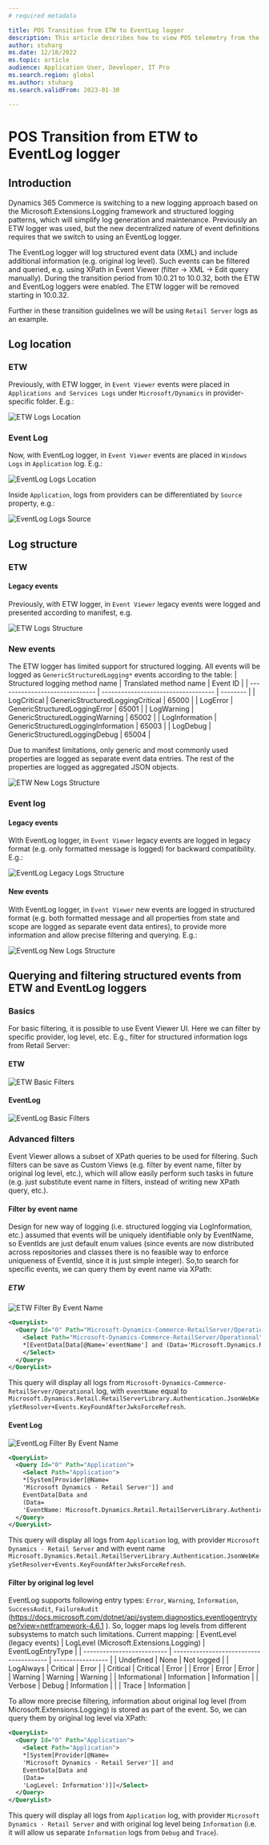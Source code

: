 ```yaml
---
# required metadata

title: POS Transition from ETW to EventLog logger
description: This article describes how to view POS telemetry from the new EventLog logger.
author: stuharg
ms.date: 12/18/2022
ms.topic: article
audience: Application User, Developer, IT Pro
ms.search.region: global
ms.author: stuharg
ms.search.validFrom: 2023-01-30

---
```


# POS Transition from ETW to EventLog logger

## Introduction 

Dynamics 365 Commerce is switching to a new logging approach based on the Microsoft.Extensions.Logging framework and structured logging patterns, which will simplify log generation and maintenance. Previously an ETW logger was used, but the new decentralized nature of event definitions requires that we switch to using an EventLog logger.

The EventLog logger will log structured event data (XML) and include additional information (e.g. original log level). Such events can be filtered and queried, e.g. using XPath in Event Viewer (filter -> XML -> Edit query manually). During the transition period from 10.0.21 to 10.0.32, both the ETW and EventLog loggers were enabled. The ETW logger will be removed starting in 10.0.32.

Further in these transition guidelines we will be using `Retail Server` logs as an example.

## Log location
### ETW
Previously, with ETW logger, in `Event Viewer` events were placed in `Applications and Services Logs` under `Microsoft/Dynamics` in provider-specific folder. E.g.:

![ETW Logs Location](\TransitionFromEtwToEventLogAssets\ETWLogsLocation.png "ETW Logs Location")

### Event Log
Now, with EventLog logger, in `Event Viewer` events are placed in `Windows Logs` in `Application` log. E.g.:

![EventLog Logs Location](\TransitionFromEtwToEventLogAssets\EventLogLogsLocation.png "EventLog Logs Location")

Inside `Application`, logs from providers can be differentiated by `Source` property, e.g.:

![EventLog Logs Source](\TransitionFromEtwToEventLogAssets\EventLogLogsSource.png "EventLog Logs Source")

## Log structure
### ETW
#### Legacy events
Previously, with ETW logger, in `Event Viewer` legacy events were logged and presented according to manifest, e.g.

![ETW Logs Structure](\TransitionFromEtwToEventLogAssets\ETWLogsStructure.png "ETW Logs Structure")

### New events
The ETW logger has limited support for structured logging. 
All events will be logged as `GenericStructuredLogging*` events according to the table:
| Structured logging method name | Translated method name              | Event ID |
| ------------------------------ | ----------------------------------- | -------- |
| LogCritical                    | GenericStructuredLoggingCritical    | 65000    |
| LogError                       | GenericStructuredLoggingError       | 65001    |
| LogWarning                     | GenericStructuredLoggingWarning     | 65002    |
| LogInformation                 | GenericStructuredLoggingInformation | 65003    |
| LogDebug                       | GenericStructuredLoggingDebug       | 65004    |

Due to manifest limitations, only generic and most commonly used properties are logged as separate event data entries. The rest of the properties are logged as aggregated JSON objects.

![ETW New Logs Structure](\TransitionFromEtwToEventLogAssets\ETWNewLogsStructure.png "ETW New Logs Structure")

### Event log
#### Legacy events
With EventLog logger, in `Event Viewer` legacy events are logged in legacy format (e.g. only formatted message is logged) for backward compatibility. E.g.:

![EventLog Legacy Logs Structure](\TransitionFromEtwToEventLogAssets\EventLogLegacyLogsStructure.png "EventLog Legacy Logs Structure")

#### New events
With EventLog logger, in `Event Viewer` new events are logged in structured format (e.g. both formatted message and all properties from state and scope are logged as separate event data entires), to provide more information and allow precise filtering and querying. E.g.:

![EventLog New Logs Structure](\TransitionFromEtwToEventLogAssets\EventLogNewLogsStructure.png "EventLog New Logs Structure")

## Querying and filtering structured events from ETW and EventLog loggers
### Basics

For basic filtering, it is possible to use Event Viewer UI. Here we can filter by specific provider, log level, etc. E.g., filter for structured information logs from Retail Server:

#### ETW

![ETW Basic Filters](\TransitionFromEtwToEventLogAssets\ETWBasicFilters.png "ETW Basic Filters")

#### EventLog

![EventLog Basic Filters](\TransitionFromEtwToEventLogAssets\EventLogBasicFilters.png "EventLog Basic Filters")

### Advanced filters
Event Viewer allows a subset of XPath queries to be used for filtering. Such filters can be save as Custom Views (e.g. filter by event name, filter by original log level, etc.), which will allow easily perform such tasks in future (e.g. just substitute event name in filters, instead of writing new XPath query, etc.).

#### Filter by event name
Design for new way of logging (i.e. structured logging via LogInformation, etc.) assumed that events will be uniquely identifiable only by EventName, so EventIds are just default enum values (since events are now distributed across repositories and classes there is no feasible way to enforce uniqueness of EventId, since it is just simple integer). So,to search for specific events, we can query them by event name via XPath:

##### ETW

![ETW Filter By Event Name](\TransitionFromEtwToEventLogAssets\ETWFilterByEventName.png "ETW Filter By Event Name")

````xml
<QueryList>
  <Query Id="0" Path="Microsoft-Dynamics-Commerce-RetailServer/Operational">
    <Select Path="Microsoft-Dynamics-Commerce-RetailServer/Operational">
    *[EventData[Data[@Name='eventName'] and (Data='Microsoft.Dynamics.Retail.RetailServerLibrary.Authentication.JsonWebKeySetResolver+Events.KeyFoundAfterJwksForceRefresh')]]
    </Select>
  </Query>
</QueryList>
````

This query will display all logs from `Microsoft-Dynamics-Commerce-RetailServer/Operational` log, with `eventName` equal to `Microsoft.Dynamics.Retail.RetailServerLibrary.Authentication.JsonWebKeySetResolver+Events.KeyFoundAfterJwksForceRefresh`.

#### Event Log

![EventLog Filter By Event Name](\TransitionFromEtwToEventLogAssets\EventLogFilterByEventName.png "EventLog Filter By Event Name")

````xml
<QueryList>
  <Query Id="0" Path="Application">
    <Select Path="Application">
    *[System[Provider[@Name=
    'Microsoft Dynamics - Retail Server']] and 
    EventData[Data and 
    (Data=
    'EventName: Microsoft.Dynamics.Retail.RetailServerLibrary.Authentication.JsonWebKeySetResolver+Events.KeyFoundAfterJwksForceRefresh')]]</Select>
  </Query>
</QueryList>
````

This query will display all logs from `Application` log, with provider `Microsoft Dynamics - Retail Server` and with event name `Microsoft.Dynamics.Retail.RetailServerLibrary.Authentication.JsonWebKeySetResolver+Events.KeyFoundAfterJwksForceRefresh`.

#### Filter by original log level
EventLog supports following entry types: `Error`, `Warning`, `Information`, `SuccessAudit`, `FailureAudit` (https://docs.microsoft.com/dotnet/api/system.diagnostics.eventlogentrytype?view=netframework-4.6.1 ). So, logger maps log levels from different subsystems to match such limitations. Current mapping:
| EventLevel (legacy events) | LogLevel (Microsoft.Extensions.Logging) | EventLogEntryType |
| -------------------------- | --------------------------------------- | ----------------- |
| Undefined                  | None                                    | Not logged        |
| LogAlways                  | Critical                                | Error             |
| Critical                   | Critical                                | Error             |
| Error                      | Error                                   | Error             |
| Warning                    | Warning                                 | Warning           |
| Informational              | Information                             | Information       |
| Verbose                    | Debug                                   | Information       |
|                            | Trace                                   | Information       |

To allow more precise filtering, information about original log level (from Microsoft.Extensions.Logging) is stored as part of the event. So, we can query them by original log level via XPath:

````xml
<QueryList>
  <Query Id="0" Path="Application">
    <Select Path="Application">
    *[System[Provider[@Name=
    'Microsoft Dynamics - Retail Server']] and 
    EventData[Data and 
    (Data=
    'LogLevel: Information')]]</Select>
  </Query>
</QueryList>
````

This query will display all logs from `Application` log, with provider `Microsoft Dynamics - Retail Server` and with original log level being `Information` (i.e. it will allow us separate `Information` logs from `Debug` and `Trace`).
